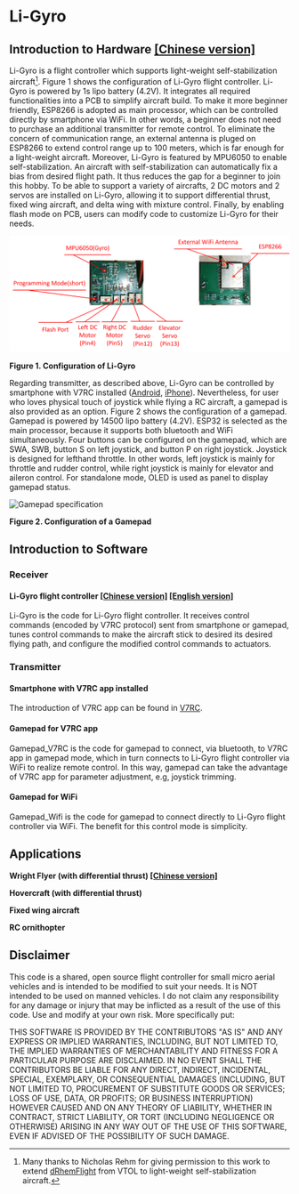 # Li-Gyro
## Introduction to Hardware [[Chinese version]](https://github.com/ChihChuanCheng/Li-Gyro/blob/main/Li-Gyro[cn].pdf)
Li-Gyro is a flight controller which supports light-weight self-stabilization aircraft[^1]. Figure 1 shows the configuration of Li-Gyro flight controller. Li-Gyro is powered by 1s lipo battery (4.2V). It integrates all required functionalities into a PCB to simplify aircraft build. To make it more beginner friendly, ESP8266 is adopted as main processor, which can be controlled directly by smartphone via WiFi. In other words, a beginner does not need to purchase an additional transmitter for remote control. To eliminate the concern of communication range, an external antenna is pluged on ESP8266 to extend control range up to 100 meters, which is far enough for a light-weight aircraft. Moreover, Li-Gyro is featured by MPU6050 to enable self-stabilization. An aircraft with self-stabilization can automatically fix a bias from desired flight path. It thus reduces the gap for a beginner to join this hobby. To be able to support a variety of aircrafts, 2 DC motors and 2 servos are installed on Li-Gyro, allowing it to support differential thrust, fixed wing aircraft, and delta wing with mixture control. Finally, by enabling flash mode on PCB, users can modify code to customize Li-Gyro for their needs. 

[^1]: Many thanks to Nicholas Rehm for giving permission to this work to extend [dRhemFlight](https://github.com/nickrehm/dRehmFlight) from VTOL to light-weight self-stabilization aircraft.

![Li-Gyro specification](https://github.com/ChihChuanCheng/Li-Gyro/blob/main/Li-GyroFlightController[en].png)

**Figure 1. Configuration of Li-Gyro**

Regarding transmitter, as described above, Li-Gyro can be controlled by smartphone with V7RC installed ([Android](https://play.google.com/store/apps/details?id=com.v7idea.v7rcliteandroidsdkversion&hl=zh_TW&gl=US), [iPhone](https://apps.apple.com/tw/app/v7rc/id1390983964)). Nevertheless, for user who loves physical touch of joystick while flying a RC aircraft, a gamepad is also provided as an option. Figure 2 shows the configuration of a gamepad. Gamepad is powered by 14500 lipo battery (4.2V). ESP32 is selected as the main processor, because it supports both bluetooth and WiFi simultaneously. Four buttons can be configured on the gamepad, which are SWA, SWB, button S on left joystick, and button P on right joystick. Joystick is designed for lefthand throttle. In other words, left joystick is mainly for throttle and rudder control, while right joystick is mainly for elevator and aileron control. For standalone mode, OLED is used as panel to display gamepad status.

![Gamepad specification](https://github.com/ChihChuanCheng/Li-Gyro/blob/main/Gamepad[en].png)

**Figure 2. Configuration of a Gamepad**

## Introduction to Software
### Receiver
#### Li-Gyro flight controller [[Chinese version]](https://github.com/ChihChuanCheng/Li-Gyro/blob/main/Li-Gyro/Li-Gyro[Code][cn].pdf) [[English version]](https://github.com/ChihChuanCheng/Li-Gyro/blob/main/Li-Gyro/Li-Gyro[Code][en].pdf)
Li-Gyro is the code for Li-Gyro flight controller. It receives control commands (encoded by V7RC protocol) sent from smartphone or gamepad, tunes control commands to make the aircraft stick to desired its desired flying path, and configure the modified control commands to actuators.
### Transmitter
#### Smartphone with V7RC app installed
The introduction of V7RC app can be found in [V7RC](https://hackmd.io/@accomdemy/v7rc).
#### Gamepad for V7RC app
Gamepad_V7RC is the code for gamepad to connect, via bluetooth, to V7RC app in gamepad mode, which in turn connects to Li-Gyro flight controller via WiFi to realize remote control. In this way, gamepad can take the advantage of V7RC app for parameter adjustment, e.g, joystick trimming.
#### Gamepad for WiFi
Gamepad_Wifi is the code for gamepad to connect directly to Li-Gyro flight controller via WiFi. The benefit for this control mode is simplicity.

## Applications
**Wright Flyer (with differential thrust) [[Chinese version]](https://github.com/ChihChuanCheng/Li-Gyro/blob/main/Wright_Flyer/Wright_Flyer[cn].pdf)**

**Hovercraft (with differential thrust)**

**Fixed wing aircraft**

**RC ornithopter**

## Disclaimer
This code is a shared, open source flight controller for small micro aerial vehicles and is intended to be modified to suit your needs. It is NOT intended to be used on manned vehicles. I do not claim any responsibility for any damage or injury that may be inflicted as a result of the use of this code. Use and modify at your own risk. More specifically put:

THIS SOFTWARE IS PROVIDED BY THE CONTRIBUTORS "AS IS" AND ANY EXPRESS OR IMPLIED WARRANTIES, INCLUDING, BUT NOT LIMITED TO, THE IMPLIED WARRANTIES OF MERCHANTABILITY AND FITNESS FOR A PARTICULAR PURPOSE ARE DISCLAIMED. IN NO EVENT SHALL THE CONTRIBUTORS BE LIABLE FOR ANY DIRECT, INDIRECT, INCIDENTAL, SPECIAL, EXEMPLARY, OR CONSEQUENTIAL DAMAGES (INCLUDING, BUT NOT LIMITED TO, PROCUREMENT OF SUBSTITUTE GOODS OR SERVICES; LOSS OF USE, DATA, OR PROFITS; OR BUSINESS INTERRUPTION) HOWEVER CAUSED AND ON ANY THEORY OF LIABILITY, WHETHER IN CONTRACT, STRICT LIABILITY, OR TORT (INCLUDING NEGLIGENCE OR OTHERWISE) ARISING IN ANY WAY OUT OF THE USE OF THIS SOFTWARE, EVEN IF ADVISED OF THE POSSIBILITY OF SUCH DAMAGE.

